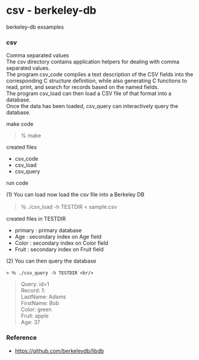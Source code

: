 csv - berkeley-db
===============

berkeley-db exsamples <br/>

### csv

Comma separated values <br/>
The csv directory contains application helpers for dealing with comma separated values. <br/>
The program csv_code compiles a text description of the CSV fields into the corresponding C structure definition, while also generating C functions to read, print, and search for records based on the named fields. <br/>
The program csv_load can then load a CSV file of that format into a database. <br/>
Once the data has been loaded, csv_query can interactively query the database. <br/>


make code <br/>

> % make  <br/>

created files <br/>
- csv_code <br/>
- csv_load <br/>
- csv_query <br/>


run code <br/>

(1) You can load now load the csv file into a Berkeley DB <br/>

> ％ ./csv_load -h TESTDIR < sample.csv <br/>

created files in TESTDIR <br/>
- primary : primary database <br/>
- Age : secondary index on Age field <br/>
- Color : secondary index on Color field <br/>
- Fruit : secondary index on Fruit field <br/>


(2) You can then query the database <br/>

	> ％ ./csv_query -h TESTDIR <br/>
> Query: id=1 <br/>
> Record: 1: <br/>
> LastName: Adams <br/>
> FirstName: Bob <br/>
> Color: green <br/>
> Fruit: apple <br/>
> Age: 37 <br/>



### Reference
- https://github.com/berkeleydb/libdb <br/>

